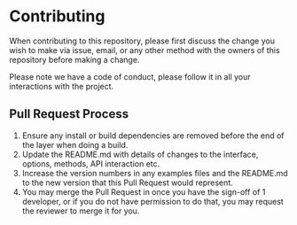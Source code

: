 # Contributing

When contributing to this repository, please first discuss the change you wish to make via issue,
email, or any other method with the owners of this repository before making a change.

Please note we have a code of conduct, please follow it in all your interactions with the project.

## Pull Request Process

1. Ensure any install or build dependencies are removed before the end of the layer when doing a
   build.
2. Update the README.md with details of changes to the interface, options, methods, API interaction etc.
3. Increase the version numbers in any examples files and the README.md to the new version that this
   Pull Request would represent.
4. You may merge the Pull Request in once you have the sign-off of 1 developer, or if you do not have permission to do that, you may request the reviewer to merge it for you.
